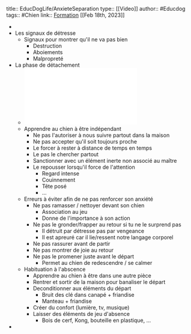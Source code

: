 title:: EducDogLife/AnxieteSeparation
type:: [[Video]]
author:: #Educdog 
tags:: #Chien
link:: [Formation](https://educ-dog.mykajabi.com/products/educ-dog-life-v2-avec-bonus-par-abonnement/categories/2151459087) 
[[Feb 18th, 2023]]

-
- Les signaux de détresse
	- Signaux pour montrer qu'il ne va pas bien
		- Destruction
		- Aboiements
		- Malpropreté
- La phase de détachement
	- ![Phases.pdf](../assets/Phase_de_Detachement_1676729214500_0.pdf)
	- Apprendre au chien à être indépendant
		- Ne pas l'autoriser à nous suivre partout dans la maison
		- Ne pas accepter qu'il soit toujours proche
		- Le forcer à rester à distance de temps en temps
		- Le pas le chercher partout
		- Sanctionner avec un élément inerte non associé au maître
		- Le repousser lorsqu'il force de l'attention
			- Regard intense
			- Couinnement
			- Tête posé
			- ...
	- Erreurs à éviter afin de ne pas renforcer son anxiété
		- Ne pas ramasser / nettoyer devant son chien
			- Association au jeu
			- Donne de l'importance à son action
		- Ne pas le gronder/frapper au retour si tu ne le surprend pas
			- Il détruit par détresse pas par vengeance
			- Il est apreuré car il lie/ressent notre langage corporel
		- Ne pas rassurer avant de partir
		- Ne pas montrer de joie au retour
		- Ne pas le promener juste avant le départ
			- Permet au chien de redescendre / se calmer
	- Habituation à l'abscence
		- Apprendre au chien à être dans une autre pièce
		- Rentrer et sortir de la maison pour banaliser le départ
		- Deconditionner aux éléments du départ
			- Bruit des clé dans canapé + friandise
			- Manteau + friandise
		- Créer du confort (lumière, tv, musique)
		- Laisser des éléments de jeu d'absence
			- Bois de cerf, Kong, bouteille en plastique, ...
-